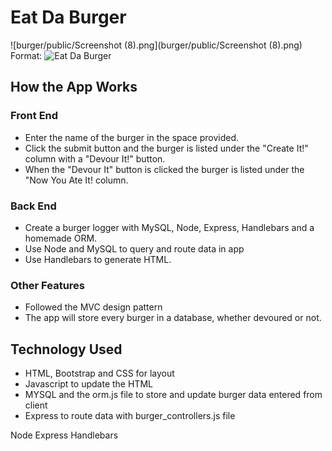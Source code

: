 # Eat Da Burger
![burger/public/Screenshot (8).png](burger/public/Screenshot (8).png)
Format: ![Eat Da Burger](url)
## How the App Works
### Front End
* Enter the name of the burger in the space provided. 
* Click the submit button and the burger is listed under the "Create It!" column with a "Devour It!" button. 
* When the "Devour It" button is clicked the burger is listed under the "Now You Ate It! column.
### Back End
* Create a burger logger with MySQL, Node, Express, Handlebars and a homemade ORM. 
* Use Node and MySQL to query and route data in app 
* Use Handlebars to generate HTML.
### Other Features
* Followed the MVC design pattern 
* The app will store every burger in a database, whether devoured or not.

## Technology Used
* HTML, Bootstrap and CSS for layout
* Javascript to update the HTML
* MYSQL and the orm.js file to store and update burger data entered from client
* Express to route data with burger_controllers.js file

Node Express Handlebars
